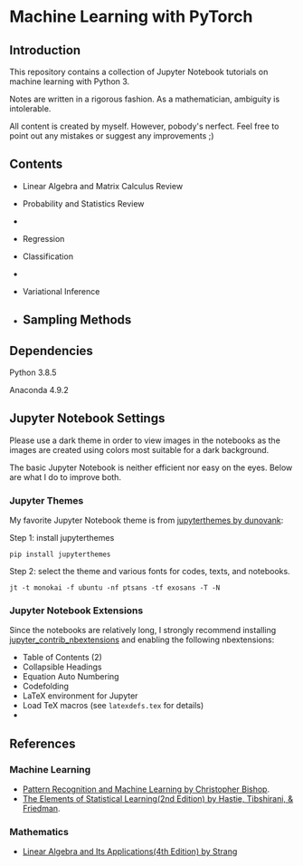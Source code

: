 # Machine Learning with PyTorch

## Introduction 

This repository contains a collection of Jupyter Notebook tutorials on machine learning with Python 3.   

Notes are written in a rigorous fashion. As a mathematician, ambiguity is intolerable. 




All content is created by myself. However, pobody's nerfect. Feel free to point out any mistakes or suggest any improvements ;)

## Contents

- Linear Algebra and Matrix Calculus Review
- Probability and Statistics Review
- 
- Regression
- Classification

-
- Variational Inference
- Sampling Methods
	- 
## Dependencies

Python 3.8.5

Anaconda 4.9.2 

## Jupyter Notebook Settings 

Please use a dark theme in order to view images in the notebooks as the images are created using colors most suitable for a dark background.  

The basic Jupyter Notebook is neither efficient nor easy on the eyes. Below are what I do to improve both. 

### Jupyter Themes 
My favorite Jupyter Notebook theme is from [jupyterthemes by dunovank](https://github.com/dunovank/jupyter-themes):

Step 1: install jupyterthemes 

``pip install jupyterthemes``

Step 2: select the theme and various fonts for codes, texts, and notebooks. 

``jt -t monokai -f ubuntu -nf ptsans -tf exosans -T -N``

### Jupyter Notebook Extensions 

Since the notebooks are relatively long, I strongly recommend installing [jupyter_contrib_nbextensions](https://jupyter-contrib-nbextensions.readthedocs.io/en/latest/index.html) 
and enabling the following nbextensions:

- Table of Contents (2)
- Collapsible Headings
- Equation Auto Numbering 
- Codefolding 
- LaTeX environment for Jupyter 
- Load TeX macros (see ``latexdefs.tex`` for details)
- 

## References

### Machine Learning 
- [Pattern Recognition and Machine Learning by Christopher Bishop](https://www.microsoft.com/en-us/research/people/cmbishop/prml-book/).
- [The Elements of Statistical Learning(2nd Edition) by Hastie, Tibshirani, &amp; Friedman](https://web.stanford.edu/~hastie/ElemStatLearn/).

### Mathematics

- [Linear Algebra and Its Applications(4th Edition) by Strang](https://www.cengage.com/c/linear-algebra-and-its-applications-4e-strang/9780030105678/)



